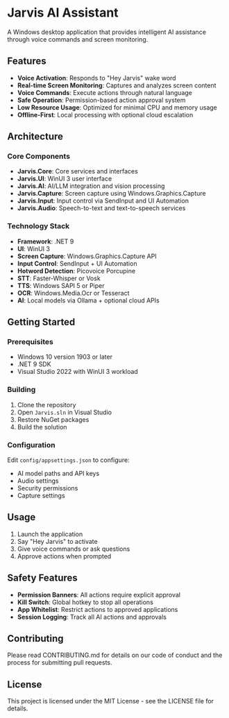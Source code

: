 # Jarvis AI Assistant

A Windows desktop application that provides intelligent AI assistance through voice commands and screen monitoring.

## Features

- **Voice Activation**: Responds to "Hey Jarvis" wake word
- **Real-time Screen Monitoring**: Captures and analyzes screen content
- **Voice Commands**: Execute actions through natural language
- **Safe Operation**: Permission-based action approval system
- **Low Resource Usage**: Optimized for minimal CPU and memory usage
- **Offline-First**: Local processing with optional cloud escalation

## Architecture

### Core Components

- **Jarvis.Core**: Core services and interfaces
- **Jarvis.UI**: WinUI 3 user interface
- **Jarvis.AI**: AI/LLM integration and vision processing
- **Jarvis.Capture**: Screen capture using Windows.Graphics.Capture
- **Jarvis.Input**: Input control via SendInput and UI Automation
- **Jarvis.Audio**: Speech-to-text and text-to-speech services

### Technology Stack

- **Framework**: .NET 9
- **UI**: WinUI 3
- **Screen Capture**: Windows.Graphics.Capture API
- **Input Control**: SendInput + UI Automation
- **Hotword Detection**: Picovoice Porcupine
- **STT**: Faster-Whisper or Vosk
- **TTS**: Windows SAPI 5 or Piper
- **OCR**: Windows.Media.Ocr or Tesseract
- **AI**: Local models via Ollama + optional cloud APIs

## Getting Started

### Prerequisites

- Windows 10 version 1903 or later
- .NET 9 SDK
- Visual Studio 2022 with WinUI 3 workload

### Building

1. Clone the repository
2. Open `Jarvis.sln` in Visual Studio
3. Restore NuGet packages
4. Build the solution

### Configuration

Edit `config/appsettings.json` to configure:
- AI model paths and API keys
- Audio settings
- Security permissions
- Capture settings

## Usage

1. Launch the application
2. Say "Hey Jarvis" to activate
3. Give voice commands or ask questions
4. Approve actions when prompted

## Safety Features

- **Permission Banners**: All actions require explicit approval
- **Kill Switch**: Global hotkey to stop all operations
- **App Whitelist**: Restrict actions to approved applications
- **Session Logging**: Track all AI actions and approvals

## Contributing

Please read CONTRIBUTING.md for details on our code of conduct and the process for submitting pull requests.

## License

This project is licensed under the MIT License - see the LICENSE file for details.